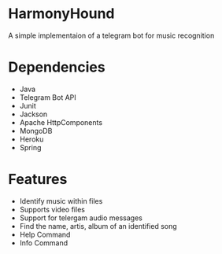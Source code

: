 # HarmonyHound
A simple implementaion of a telegram bot for music recognition

# Dependencies
- Java
- Telegram Bot API
- Junit
- Jackson
- Apache HttpComponents
- MongoDB
- Heroku
- Spring

# Features
- Identify music within files
- Supports video files
- Support for telergam audio messages
- Find the name, artis, album of an identified song
- Help Command
- Info Command

